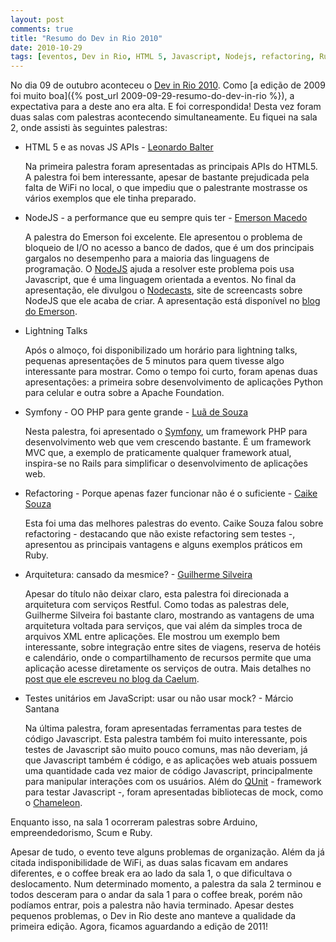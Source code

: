 ```yaml
---
layout: post
comments: true
title: "Resumo do Dev in Rio 2010"
date: 2010-10-29
tags: [eventos, Dev in Rio, HTML 5, Javascript, Nodejs, refactoring, Ruby]
---
```

No dia 09 de outubro aconteceu o [Dev in Rio 2010](http://www.devinrio.com.br/). Como [a edição de 2009 foi muito boa]({% post_url 2009-09-29-resumo-do-dev-in-rio %}), a expectativa para a deste ano era alta. E foi correspondida! Desta vez foram duas salas com palestras acontecendo simultaneamente. Eu fiquei na sala 2, onde assisti às seguintes palestras:

- HTML 5 e as novas JS APIs - [Leonardo Balter](http://yayquery.com.br/)

  Na primeira palestra foram apresentadas as principais APIs do HTML5. A palestra foi bem interessante, apesar de bastante prejudicada pela falta de WiFi no local, o que impediu que o palestrante mostrasse os vários exemplos que ele tinha preparado.

- NodeJS - a performance que eu sempre quis ter - [Emerson Macedo](http://codificando.com/)

  A palestra do Emerson foi excelente. Ele apresentou o problema de bloqueio de I/O no acesso a banco de dados, que é um dos principais gargalos no desempenho para a maioria das linguagens de programação. O [NodeJS](http://nodejs.org/) ajuda a resolver este problema pois usa Javascript, que é uma linguagem orientada a eventos. No final da apresentação, ele divulgou o [Nodecasts](http://nodecasts.org/), site de screencasts sobre NodeJS que ele acaba de criar. A apresentação está disponível no [blog do Emerson](http://codificando.com/2010/10/devinrio-nodecasts/).

- Lightning Talks

  Após o almoço, foi disponibilizado um horário para lightning talks, pequenas apresentações de 5 minutos para quem tivesse algo interessante para mostrar. Como o tempo foi curto, foram apenas duas apresentações: a primeira sobre desenvolvimento de aplicações Python para celular e outra sobre a Apache Foundation.

- Symfony - OO PHP para gente grande - [Luã de Souza](http://lsouza.pro.br/)

  Nesta palestra, foi apresentado o [Symfony](http://www.symfony-project.org/), um framework PHP para desenvolvimento web que vem crescendo bastante. É um framework MVC que, a exemplo de praticamente qualquer framework atual, inspira-se no Rails para simplificar o desenvolvimento de aplicações web.

- Refactoring - Porque apenas fazer funcionar não é o suficiente - [Caike Souza](http://caikesouza.com/)

  Esta foi uma das melhores palestras do evento. Caike Souza falou sobre refactoring - destacando que não existe refactoring sem testes -, apresentou as principais vantagens e alguns exemplos práticos em Ruby.

- Arquitetura: cansado da mesmice? - [Guilherme Silveira](http://blog.caelum.com.br/)

  Apesar do título não deixar claro, esta palestra foi direcionada a arquitetura com serviços Restful. Como todas as palestras dele, Guilherme Silveira foi bastante claro, mostrando as vantagens de uma arquitetura voltada para serviços, que vai além da simples troca de arquivos XML entre aplicações. Ele mostrou um exemplo bem interessante, sobre integração entre sites de viagens, reserva de hotéis e calendário, onde o compartilhamento de recursos permite que uma aplicação acesse diretamente os serviços de outra. Mais detalhes no [post que ele escreveu no blog da Caelum](http://blog.caelumobjects.com/2010/10/01/hypermedia-and-dependency-injection-a-lesson-not-to-be-forgotten/).

- Testes unitários em JavaScript: usar ou não usar mock? - Márcio Santana

  Na última palestra, foram apresentadas ferramentas para testes de código Javascript. Esta palestra também foi muito interessante, pois testes de Javascript são muito pouco comuns, mas não deveriam, já que Javascript também é código, e as aplicações web atuais possuem uma quantidade cada vez maior de código Javascript, principalmente para manipular interações com os usuários. Além do [QUnit](http://docs.jquery.com/Qunit) - framework para testar Javascript -, foram apresentadas bibliotecas de mock, como o [Chameleon](http://github.com/felipesilva/Chameleon).

Enquanto isso, na sala 1 ocorreram palestras sobre Arduino, empreendedorismo, Scum e Ruby.

Apesar de tudo, o evento teve alguns problemas de organização. Além da já citada indisponibilidade de WiFi, as duas salas ficavam em andares diferentes, e o coffee break era ao lado da sala 1, o que dificultava o deslocamento. Num determinado momento, a palestra da sala 2 terminou e todos desceram para o andar da sala 1 para o coffee break, porém não podíamos entrar, pois a palestra não havia terminado. Apesar destes pequenos problemas, o Dev in Rio deste ano manteve a qualidade da primeira edição. Agora, ficamos aguardando a edição de 2011!
